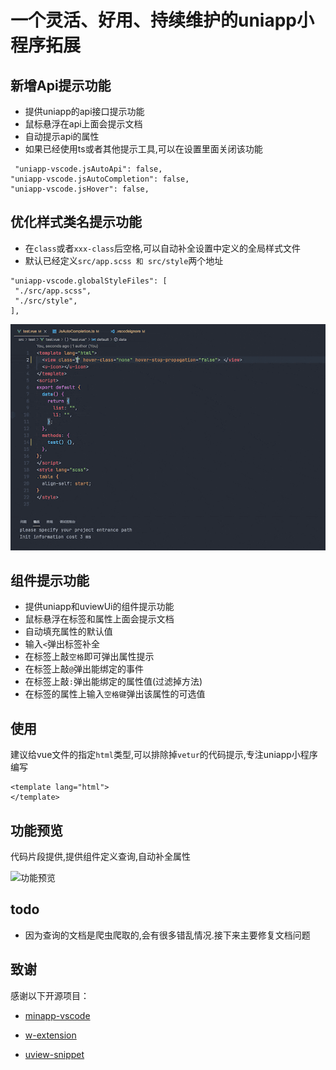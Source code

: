 # 一个灵活、好用、持续维护的uniapp小程序拓展
## 新增Api提示功能
   - 提供uniapp的api接口提示功能
   - 鼠标悬浮在api上面会提示文档
   - 自动提示api的属性
   - 如果已经使用ts或者其他提示工具,可以在设置里面关闭该功能
  ```
   "uniapp-vscode.jsAutoApi": false,
  "uniapp-vscode.jsAutoCompletion": false,
  "uniapp-vscode.jsHover": false,
  ```
## 优化样式类名提示功能
   - 在``class``或者``xxx-class``后空格,可以自动补全设置中定义的全局样式文件
   - 默认已经定义``src/app.scss 和 src/style``两个地址
   ```
  "uniapp-vscode.globalStyleFiles": [
    "./src/app.scss",
    "./src/style",
  ],
  ```
![功能预览](https://github.com/EvStorM/uniapp-vscode/blob/master/resources/images/demo2.gif?raw=true)
## 组件提示功能
   - 提供uniapp和uviewUi的组件提示功能
   - 鼠标悬浮在标签和属性上面会提示文档
   - 自动填充属性的默认值
   - 输入``<``弹出标签补全
   - 在标签上敲``空格``即可弹出属性提示
   - 在标签上敲``@``弹出能绑定的事件
   - 在标签上敲``:``弹出能绑定的属性值(过滤掉方法)
   - 在标签的属性上输入``空格键``弹出该属性的可选值

## 使用
   建议给vue文件的指定``html``类型,可以排除掉``vetur``的代码提示,专注uniapp小程序编写
   ```vue
   <template lang="html">
   </template>
   ```
## 功能预览

代码片段提供,提供组件定义查询,自动补全属性

![功能预览](https://github.com/EvStorM/uniapp-vscode/blob/master/resources/images/demo.gif?raw=true)


## todo

- 因为查询的文档是爬虫爬取的,会有很多错乱情况.接下来主要修复文档问题

## 致谢

感谢以下开源项目：

- [minapp-vscode](https://github.com/wx-minapp/minapp-vscode)

- [w-extension](https://github.com/masterZSH/w-extension)

- [uview-snippet](https://github.com/xiashui1994/uview-snippet)
